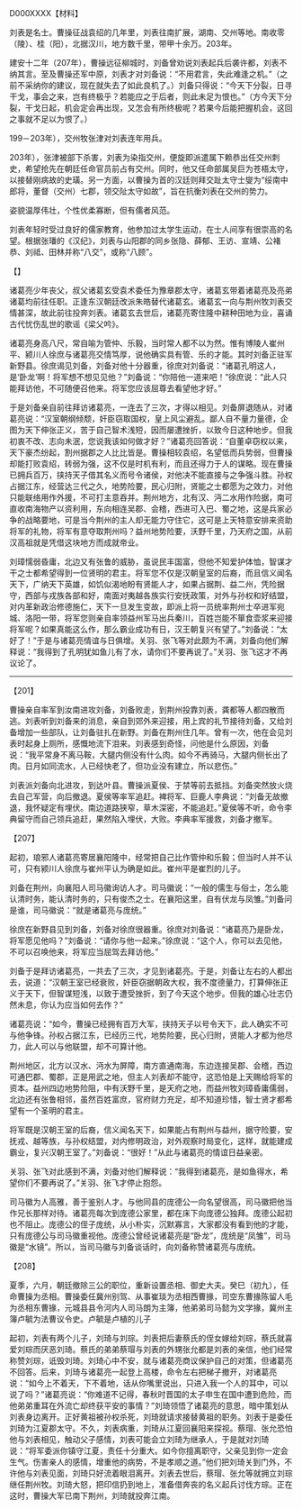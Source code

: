D000XXXX【材料】

刘表是名士。曹操征战袁绍的几年里，刘表往南扩展，湖南、交州等地。南收零（陵）、桂（阳），北据汉川，地方数千里，带甲十余万。203年。



建安十二年（207年），曹操远征柳城时，刘备曾劝说刘表起兵后袭许都，刘表不纳其言。至及曹操还军中原，刘表才对刘备说：“不用君言，失此难逢之机。”（之前不采纳你的建议，现在就失去了如此良机了。）刘备只得说：“今天下分裂，日寻干戈，事会之来，岂有终极乎？若能应之于后者，则此未足为恨也。”（方今天下分裂，干戈日起，机会定会再出现，又怎会有所终极呢？若果今后能把握机会，这回之事就不足以为恨了。）



199－203年），交州牧张津对刘表连年用兵。

203年），张津被部下杀害，刘表为染指交州，便旋即派遣属下赖恭出任交州刺史，希望抢先在朝廷任命官员前占有交州。同时，他又任命部属吴巨为苍梧太守，以接替刚病故的史璜。另一方面，以曹操为首的汉廷则拜交趾太守士燮为“绥南中郎将，董督（交州）七郡，领交阯太守如故”，旨在抗衡刘表在交州的势力。



姿貌温厚伟壮，个性优柔寡断，但有儒者风范。

刘表年轻时受过良好的儒家教育，他参加过太学生运动，在士人间享有很崇高的名望。根据张璠的《汉纪》，刘表与山阳郡的同乡张隐、薛郁、王访、宣靖、公褚恭、刘祗、田林并称“八交”，或称“八顾”。



【】



诸葛亮少年丧父，叔父诸葛玄受袁术委任为豫章郡太守，诸葛玄带着诸葛亮及亮弟诸葛均前往任职。正逢东汉朝廷改派朱皓替代诸葛玄。诸葛玄一向与荆州牧刘表交情甚深，故此前往投奔刘表。诸葛玄去世后，诸葛亮寄住隆中耕种田地为业，喜诵古代忧伤乱世的歌谣《梁父吟》。

诸葛亮身高八尺，常自喻为管仲、乐毅，当时常人都不以为然。惟有博陵人崔州平、颍川人徐庶与诸葛亮交情笃厚，说他确实具有管、乐的才能。其时刘备正驻军新野县。徐庶谒见刘备，刘备对他十分器重，徐庶对刘备说：“诸葛孔明这人，是‘卧龙’啊！将军想不想见见他？”刘备说：“你陪他一道来吧！”徐庶说：“此人只能拜访他，不可随便召他来。将军您应该屈尊去看望他才好。”

于是刘备亲自前往拜访诸葛亮，一连去了三次，才得以相见。刘备屏退随从，对诸葛亮说：“汉室朝纲倾颓，奸臣窃取国权，皇上风尘避乱。鄙人自不量力量德，企图为天下伸张正义，苦于自己智术浅短，因而屡遭挫折，以致今日这种地步。但我初衷不改、志向未泯，您说我该如何做才好？”诸葛亮回答说：“自董卓窃权以来，天下豪杰纷起，割州据郡之人比比皆是。曹操相较袁绍，名望低而兵势弱，但曹操却能打败袁绍，转弱为强，这不仅是时机有利，而且还得力于人的谋略。现在曹操已拥兵百万，挟持天子借其名义而号令诸侯，对他决不能直接与之争强斗胜。孙权占据江东，经营达三代之久，地势险要，民心归附，贤能之士都愿为之效力，对他只能联络用作外援，不可打主意吞并。荆州地方，北有汉、沔二水用作险据，南可直收南海物产以资利用，东向相连吴郡、会稽，西进可入巴、蜀之地，这是兵家必争的战略要地，可是当今荆州的主人却无能力守住它，这可是上天特意安排来资助将军的礼物，将军有意夺取荆州吗？益州地势险要，沃野千里，乃天府之国，从前汉高祖就是凭借这块地方而成就帝业。

刘璋懦弱昏庸，北边又有张鲁的威胁，虽说民丰国富，但他不知爱护体恤，智谋才干之士都希望得到一位贤明的君主。将军您不仅是汉朝皇室的后裔，而且信义闻名天下，广纳天下英雄，如饥似渴地盼有贤能人才，如果占据荆、益二州，凭险据守，西部与戎族各部和好，南面对夷越各族实行安抚政策，对外与孙权和好结盟，对内革新政治修德施仁，天下一旦发生变故，即派上将一员统率荆州士卒进军宛城、洛阳一带，将军您则亲自率领益州军马出兵秦川，百姓岂能不箪食壶浆来迎接将军呢？如果真能这么作，那么霸业成功有日，汉王朝复兴有望了。”刘备说：“太好了！”于是与诸葛亮情谊与日俱增。关羽、张飞等对此颇为不满，刘备向他们解释说：“我得到了孔明犹如鱼儿有了水，请你们不要再说了。”关羽、张飞这才不再议论了。





---



【201】

曹操亲自率军到汝南进攻刘备，刘备败走，到荆州投靠刘表，龚都等人都四散而逃。刘表听到刘备来的消息，亲自到郊外来迎接，用上宾的礼节接待刘备，又给刘备增加一些部队，让刘备驻扎在新野。刘备在荆州住几年。曾有一次，他在会见刘表时起身上厕所，感慨地流下泪来。刘表感到奇怪，问他是什么原因，刘备说：“我平常身不离马鞍，大腿内侧没有什么肉。如今不再骑马，大腿内侧长出了肉。日月如同流水，人已经快老了，但功业没有建立，所以悲伤。”

刘表派刘备向北进攻，到达叶县。曹操派夏侯、于禁等前去抵挡。刘备突然放火烧去自己军营，向后撤退。夏侯等率军追赶。裨将军、巨鹿人李典说：“刘备无故撤退，我怀疑定有埋伏。南边道路狭窄，草木深密，不能追赶。”夏侯等不听，命令李典留守而自己领兵追赶，果然陷入埋伏，大败。李典率军援救，刘备才撤军。



【207】

起初，琅邪人诸葛亮寄居襄阳隆中，经常把自己比作管仲和乐毅；但当时人并不认可，只有颍川人徐庶与崔州平认为确是如此。崔州平是崔烈的儿子。

刘备在荆州，向襄阳人司马徽询访人才。司马徽说：“一般的儒生与俗士，怎么能认清时务，能认清时务的，只有俊杰之士。在襄阳这里，自有伏龙与凤雏。”刘备问是谁，司马徽说：“就是诸葛亮与庞统。”

徐庶在新野县见到刘备，刘备对徐庶很器重。徐庶对刘备说：“诸葛亮乃是卧龙，将军愿见他吗？”刘备说：“请你与他一起来。”徐庶说：“这个人，你可以去见他，不可以召唤他来，将军应当屈驾去拜访他。”

刘备于是拜访诸葛亮，一共去了三次，才见到诸葛亮。于是，刘备让左右的人都出去，说道：“汉朝王室已经衰败，奸臣窃据朝政大权，我不度德量力，打算伸张正义于天下，但智谋短浅，以致于遭受挫折，到了今天这个地步。但我的雄心壮志仍然未息，你认为应当如何去作？”

诸葛亮说：“如今，曹操已经拥有百万大军，挟持天子以号令天下，此人确实不可与他争锋。孙权占据江东，已经历三代，地势险要，民心归附，贤能人才都为他尽力，此人可以与他联盟，却不可算计他。

荆州地区，北方以汉水、沔水为屏障，南方直通南海，东边连接吴郡、会稽，西边可通巴郡、蜀郡，正是用武之地，但主人刘表却不能守，这恐怕是上天赐给将军的资本。益州四边地势险阻，中有沃野千里，是天府之地，而益州牧刘璋昏庸儒弱，北边还有张鲁相邻，虽然百姓富庶，官府财力充足，却不知道珍惜，智士贤才都希望有一个圣明的君主。

将军既是汉朝王室的后裔，信义闻名天下，如果能占有荆州与益州，据守险要，安抚戎、越等族，与孙权结盟，对内修明政治，对外观察时局变化，这样，就能建成霸业，复兴汉朝王室了。”刘备说：“很好！”从此与诸葛亮的情谊日益亲密。

关羽、张飞对此感到不满，刘备对他们解释说：“我得到诸葛亮，是如鱼得水，希望你们不要再说了。”关羽、张飞才停止抱怨。

司马徽为人高雅，善于鉴别人才。与他同县的庞德公一向名望很高，司马徽把他当作兄长那样对待。诸葛亮每次到庞德公家里，都在床下向庞德公独拜。庞德公起初也不阻止。庞德公的侄子庞统，从小朴实，沉默寡言，大家都没有看到他的才能，只有庞德公与司马徽重视他。庞德公曾经说诸葛亮是“卧龙”，庞统是“凤雏”，司马徽是“水镜”。所以，当司马徽与刘备谈话时，向刘备称赞诸葛亮与庞统。



【208】

夏季，六月，朝廷撤除三公的职位，重新设置丞相、御史大夫。癸巳（初九），任命曹操为丞相。曹操委任冀州别驾、从事崔琰为丞相西曹掾，司空东曹掾陈留人毛为丞相东曹掾，元城县县令河内人司马朗为主簿，他弟弟司马懿为文学掾，冀州主簿卢毓为法曹议令史。卢毓是卢植的儿子







起初，刘表有两个儿子，刘琦与刘琮。刘表把后妻蔡氏的侄女嫁给刘琮，蔡氏就喜爱刘琮而厌恶刘琦。蔡氏的弟弟蔡瑁与刘表的外甥张允都是刘表的亲信，他们经常称赞刘琮，诋毁刘琦。刘琦心中不安，就与诸葛亮商议保护自己的对策，但诸葛亮不回答。后来，刘琦与诸葛亮一起登上高楼，命令左右把梯子撤开，对诸葛亮说：“如今上不着天，下不着地，话从你嘴里说出，只进入我一个人的耳中，可以说了吗？”诸葛亮说：“你难道不记得，春秋时晋国的太子申生在国中遭到危险，而他弟弟重耳在外流亡却终获平安的事情？”刘琦领悟了诸葛亮的意思，暗中策划从刘表身边离开。正好黄祖被孙权杀死，刘琦就请求接替黄祖的职务。刘表于是委任刘琦为江夏郡太守。不久，刘表病重，刘琦从江夏回襄阳来探视。蔡瑁、张允恐怕他与刘表相见，触动父子感情，刘表可能会立刘琦为继承人，于是就对刘琦说：“将军委派你镇守江夏，责任十分重大。如今你擅离职守，父亲见到你一定会生气。伤害亲人的感情，增重他的病势，不是孝顺之道。”他们把刘琦关到门外，不许他与刘表见面，刘琦只好流着眼泪离开。刘表去世后，蔡瑁、张允等就拥立刘琮继任荆州牧。刘琦大怒，把印信扔到地上，准备借奔丧的名义起兵讨伐方琮。正在这时，曹操大军已南下荆州，刘琦就投奔江南。

